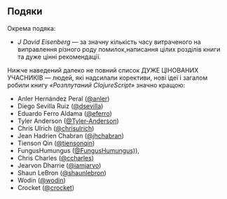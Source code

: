 ## Подяки

Окрема подяка:

* *J David Eisenberg* — за значну кількість часу витраченого на виправлення різного роду помилок,написання цілих розділів книги та дуже цінні рекомендації.

Нижче наведений далеко не повний список ДУЖЕ ЦІНОВАНИХ УЧАСНИКІВ — людей, які надсилали корективи, нові ідеї і загалом робили книгу _«Розплутаний ClojureScript»_ значно кращою:

* Anler Hernández Peral ([@anler](https://github.com/anler))
* Diego Sevilla Ruiz ([@dsevilla](https://github.com/dsevilla))
* Eduardo Ferro Aldama ([@eferro](https://github.com/eferro))
* Tyler Anderson ([@Tyler-Anderson](https://github.com/Tyler-Anderson))
* Chris Ulrich ([@chrisulrich](https://github.com/chrisulrich))
* Jean Hadrien Chabran ([@jhchabran](https://github.com/jhchabran))
* Tienson Qin ([@tiensonqin](https://github.com/tiensonqin))
* FungusHumungus ([@FungusHumungus)](https://github.com/FungusHumungus)),
* Chris Charles ([@ccharles](https://github.com/ccharles))
* Jearvon Dharrie ([@iamjarvo](https://github.com/iamjarvo))
* Shaun LeBron ([@shaunlebron](https://github.com/shaunlebron))
* Wodin ([@wodin](https://github.com/wodin))
* Crocket ([@crocket](https://github.com/crocket))
